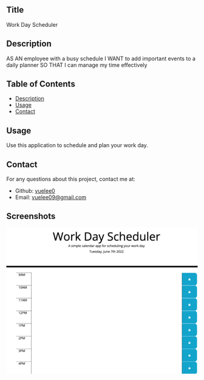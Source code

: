 ## Title
Work Day Scheduler 

## Description
AS AN employee with a busy schedule
I WANT to add important events to a daily planner
SO THAT I can manage my time effectively

## Table of Contents
* [Description](#description)
* [Usage](#usage)
* [Contact](#contact)


## Usage
Use this application to schedule and plan your work day.

## Contact
For any questions about this project, contact me at:
- Github: [vuelee0](https://github.com/vuelee0)
- Email: vuelee09@gmail.com

## Screenshots

![image](./assets/images/workdayss.png)